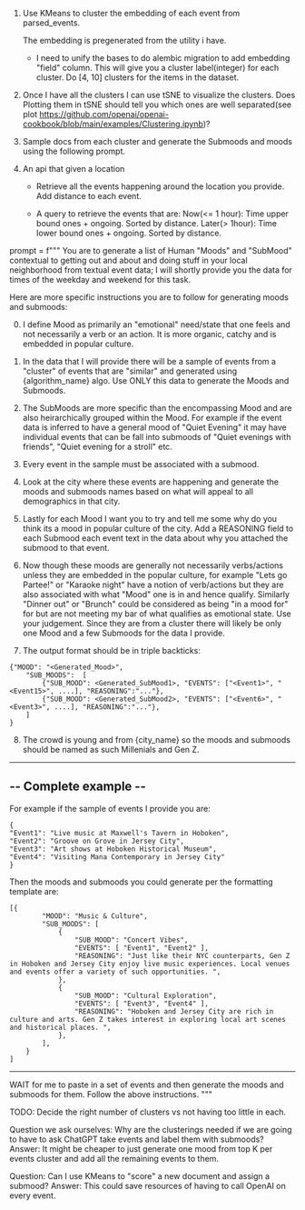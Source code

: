
1. Use KMeans to cluster the embedding of each event from parsed_events.

    The embedding is pregenerated from the utility i have.
    - I need to unify the bases to do alembic migration to add embedding "field" column.
    This will give you a cluster label(integer) for each cluster.
    Do [4, 10] clusters for the items in the dataset. 

2. Once I have all the clusters I can use tSNE to visualize the clusters.
    Does Plotting them in tSNE should tell you which 
    ones are well separated(see plot https://github.com/openai/openai-cookbook/blob/main/examples/Clustering.ipynb)? 

3. Sample docs from each cluster and generate the Submoods and moods using the following prompt.

4. An api that given a location 
    - Retrieve all the events happening around the location you provide. Add distance to each event.

    - A query to retrieve the events that are:
        Now(<= 1 hour): Time upper bound ones + ongoing. Sorted by distance.
        Later(> 1hour): Time lower bound ones + ongoing. Sorted by distance.

prompt = 
f"""
You are to generate a list of Human "Moods" and "SubMood" contextual to getting out and
about and doing stuff in your local neighborhood from textual event data; I will shortly provide you the data for times of the weekday and weekend for this task.

Here are more specific instructions you are to follow for generating moods and submoods:

0. I define Mood as primarily an "emotional" need/state that one feels and not necessarily a verb or an action. It is more organic, catchy and is embedded in popular culture.
1. In the data that I will provide there will be a sample of events from a "cluster" of events that are "similar" and generated using {algorithm_name} algo.  Use ONLY this data to generate the Moods and Submoods.

2. The SubMoods are more specific than the encompassing Mood and are also heirarchically grouped within the Mood.
For example if the event data is inferred to have a general mood of "Quiet Evening" it may have
individual events that can be fall into submoods of "Quiet evenings with friends", "Quiet
evening for a stroll" etc.  

3. Every event in the sample must be associated with a submood.

4. Look at the city where these events are happening and generate the moods and submoods names
based on what will appeal to all demographics in that city. 

5.  Lastly for each Mood I want you to try and tell me some why do you think its
a mood in popular culture of the city. Add a REASONING field to each Submood each event text in the data about why you attached the submood to that event.

6. Now though these moods are generally not necessarily verbs/actions unless
they are embedded in the popular culture, for example "Lets go Partee!" or
"Karaoke night" have a notion of verb/actions but they are also associated with
what "Mood" one is in and hence qualify. Similarly "Dinner out" or "Brunch"
could be considered as being "in a  mood for" for but are not meeting my bar of
what qualifies as emotional state. Use your judgement. Since they are from a cluster
there will likely be only one Mood and a few Submoods for the data I provide.

7. The output format should be in triple backticks:

```
{"MOOD": "<Generated_Mood>", 
    "SUB_MOODS":  [
        {"SUB_MOOD": <Generated_SubMood1>, "EVENTS": ["<Event1>", "<Event15>", ....], "REASONING":"..."},
        {"SUB_MOOD": <Generated_SubMood2>, "EVENTS": ["<Event6>", "<Event3>", ....], "REASONING":"..."},
    ]
} 
```
8. The crowd is young and from {city_name} so the moods and submoods should be
named as such Millenials and Gen Z.

----------------------
-- Complete example --
----------------------

For example if the sample of events I provide you are:
```
{
"Event1": "Live music at Maxwell's Tavern in Hoboken",
"Event2": "Groove on Grove in Jersey City",
"Event3": "Art shows at Hoboken Historical Museum",
"Event4": "Visiting Mana Contemporary in Jersey City"
}
```

Then the moods and submoods you could generate per the formatting template are:

```
[{
        "MOOD": "Music & Culture",
        "SUB_MOODS": [
            {
                "SUB_MOOD": "Concert Vibes",
                "EVENTS": [ "Event1", "Event2" ],
                "REASONING": "Just like their NYC counterparts, Gen Z in Hoboken and Jersey City enjoy live music experiences. Local venues and events offer a variety of such opportunities. ",
            },
            {
                "SUB_MOOD": "Cultural Exploration",
                "EVENTS": [ "Event3", "Event4" ],
                "REASONING": "Hoboken and Jersey City are rich in culture and arts. Gen Z takes interest in exploring local art scenes and historical places. ",
            },
        ],
    }
]
```
------------------

WAIT for me to paste in a set of events and then generate the moods and submoods for them.
Follow the above instructions.
"""


TODO: Decide the right number of clusters vs not having too little in each.

Question we ask ourselves: Why are the clusterings needed if we are going to have to ask ChatGPT
take events and label them with submoods?
Answer: It might be cheaper to just generate one mood from top K per events cluster and add all the remaining events to them.

Question: Can I use KMeans to "score" a new document and assign a submood?
Answer: This could save resources of having to call OpenAI on every event.